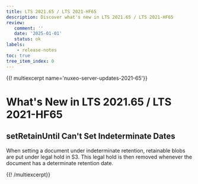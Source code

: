 ```yaml
---
title: LTS 2021.65 / LTS 2021-HF65
description: Discover what's new in LTS 2021.65 / LTS 2021-HF65
review:
   comment: ''
   date: '2025-01-01'
   status: ok
labels:
    - release-notes
toc: true
tree_item_index: 0
---
```


{{! multiexcerpt name='nuxeo-server-updates-2021-65'}}
# What's New in LTS 2021.65 / LTS 2021-HF65

## setRetainUntil Can't Set Indeterminate Dates


When setting a document under indeterminate retention, retainable blobs are put under legal hold in S3. This legal hold is then removed whenever the document has a determinate retention date.


{{! /multiexcerpt}}
